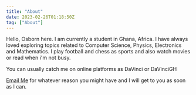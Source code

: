 ```yaml
---
title: "About"
date: 2023-02-26T01:18:50Z
tag: ["About"]
---
```


Hello, Osborn here. I am currently a student in Ghana, Africa.
I have always loved exploring topics related to Computer Science, Physics, Electronics and Mathematics.
I play football and chess as sports and also watch movies or read when i'm not busy.

You can usually catch me on online platforms as DaVinci or DaVinciGH

[Email Me](mailto:osbornghdev@gmail.com) for whatever reason you might have and I will get to you as soon as I can.




